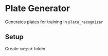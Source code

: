 
# Plate Generator

Generates plates for training in `plate_recognizer`

## Setup

Create `output` folder
